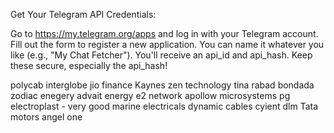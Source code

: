 Get Your Telegram API Credentials:

Go to https://my.telegram.org/apps and log in with your Telegram account.
Fill out the form to register a new application. You can name it whatever you like (e.g., "My Chat Fetcher").
You'll receive an api_id and api_hash. Keep these secure, especially the api_hash!

polycab
interglobe
jio finance
Kaynes
zen technology
tina rabad
bondada
zodiac enegery
advait energy
e2 network
apollow microsystems
pg electroplast - very good
marine electricals
dynamic cables
cyient dlm
Tata motors
angel one

